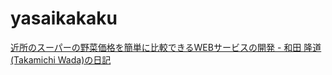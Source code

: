 # yasaikakaku

[近所のスーパーの野菜価格を簡単に比較できるWEBサービスの開発 \- 和田 隆道 \(Takamichi Wada\)の日記](https://person.hatenablog.jp/entry/2020/09/30/000000)
